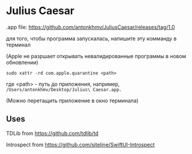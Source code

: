 # Julius Caesar

.app file: https://github.com/antonkhmv/JuliusCaesar/releases/tag/1.0

для того, чтобы программа запускалась, напишите эту комманду в терминал

(Apple не разршает открывать невалидированные программы в новом обновлении)

`sudo xattr -rd com.apple.quarantine <path>`
  
где \<path\> - путь до приложения, например, `/Users/antonkhmv/Desktop/Julius\ Caesar.app.` 

(Можно перетащить приложение в окно терминала)
## Uses

TDLib from https://github.com/tdlib/td

Introspect from https://github.com/siteline/SwiftUI-Introspect
